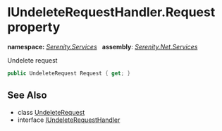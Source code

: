 # IUndeleteRequestHandler.Request property
**namespace:** *[Serenity.Services](../../README.md#serenity.services-namespace)*   **assembly**: *[Serenity.Net.Services](../../README.md)*

Undelete request

```csharp
public UndeleteRequest Request { get; }
```

## See Also

* class [UndeleteRequest](../UndeleteRequest.md)
* interface [IUndeleteRequestHandler](../IUndeleteRequestHandler.md)